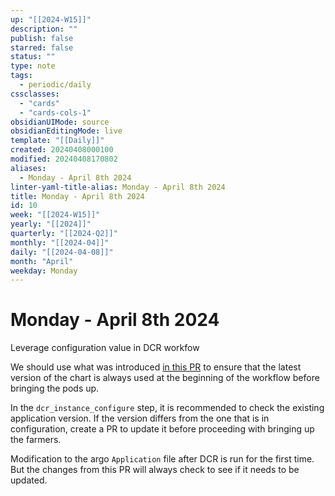 ```yaml
---
up: "[[2024-W15]]"
description: ""
publish: false
starred: false
status: ""
type: note
tags:
  - periodic/daily
cssclasses:
  - "cards"
  - "cards-cols-1"
obsidianUIMode: source
obsidianEditingMode: live
template: "[[Daily]]"
created: 20240408000100
modified: 20240408170802
aliases:
  - Monday - April 8th 2024
linter-yaml-title-alias: Monday - April 8th 2024
title: Monday - April 8th 2024
id: 10
week: "[[2024-W15]]"
yearly: "[[2024]]"
quarterly: "[[2024-Q2]]"
monthly: "[[2024-04]]"
daily: "[[2024-04-08]]"
month: "April"
weekday: Monday
---
```


# Monday - April 8th 2024

Leverage configuration value in DCR workfow

We should use what was introduced [in this PR](https://jira.medallia.com/browse/SREPROVNG-401) to ensure that the latest version of the chart is always used at the beginning of the workflow before bringing the pods up.

In the ﻿`dcr_instance_configure` step, it is recommended to check the existing application version. If the version differs from the one that is in configuration, create a PR to update it before proceeding with bringing up the farmers.

Modification to the argo `Application` file after DCR is run for the first time. But the changes from this PR will always check to see if it needs to be updated.
